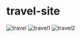 # travel-site
![travel](https://user-images.githubusercontent.com/72755554/136774748-9f5d41bb-6102-4bbf-a7f1-4d7ea3a55ef6.jpg)
![travel1](https://user-images.githubusercontent.com/72755554/136774752-08354ff8-7eec-4408-9936-136cf481ed05.jpg)
![travel2](https://user-images.githubusercontent.com/72755554/136774755-6aee02d4-06d0-4888-ac86-f4e09ee063fb.jpg)
